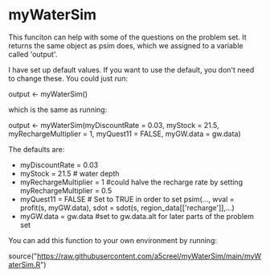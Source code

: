 # myWaterSim
This funciton can help with some of the questions on the problem set. It returns the same object as psim does, which we assigned to a variable called 'output'. 

I have set up default values. If you want to use the default, you don't need to change these. You could just run: 

output <- myWaterSim() 

which is the same as running: 

output <- myWaterSim(myDiscountRate = 0.03, myStock = 21.5, myRechargeMultiplier = 1, myQuest11 = FALSE, myGW.data = gw.data)

The defaults are:
- myDiscountRate = 0.03
- myStock = 21.5 # water depth
- myRechargeMultiplier = 1 #could halve the recharge rate by setting myRechargeMultiplier = 0.5
- myQuest11 = FALSE # Set to TRUE in order to set psim(...,
                    wval = profit(s, myGW.data),
                    sdot = sdot(s, region_data[['recharge']],...)
- myGW.data = gw.data #set to gw.data.alt for later parts of the problem set


You can add this function to your own environment by running:

source("https://raw.githubusercontent.com/a5creel/myWaterSim/main/myWaterSim.R")


